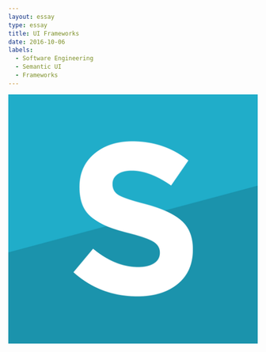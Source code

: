 ```yaml
---
layout: essay
type: essay
title: UI Frameworks
date: 2016-10-06
labels:
  - Software Engineering
  - Semantic UI
  - Frameworks
---
```


<img class="ui medium round floated middle image" src="../images/semantic.jpg">

